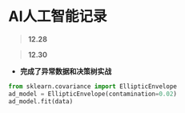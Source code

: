 # AI人工智能记录

> **12.28**


> **12.30**

- **完成了异常数据和决策树实战**





```python
from sklearn.covariance import EllipticEnvelope
ad_model = EllipticEnvelope(contamination=0.02)
ad_model.fit(data)
```